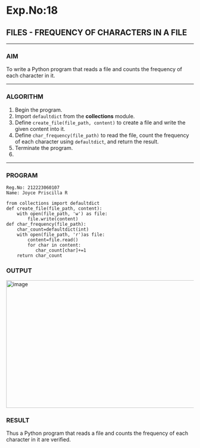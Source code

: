 # Exp.No:18  
## FILES - FREQUENCY OF CHARACTERS IN A FILE

---

### AIM  
To write a Python program that reads a file and counts the frequency of each character in it.

---

### ALGORITHM

1. Begin the program.
2. Import `defaultdict` from the **collections** module.
3. Define `create_file(file_path, content)` to create a file and write the given content into it.
4. Define `char_frequency(file_path)` to read the file, count the frequency of each character using `defaultdict`, and return the result.
5. Terminate the program.
6. 
---

### PROGRAM

```
Reg.No: 212223060107
Name: Joyce Priscilla R

from collections import defaultdict
def create_file(file_path, content):
    with open(file_path, 'w') as file:
        file.write(content)
def char_frequency(file_path):
    char_count=defaultdict(int)
    with open(file_path, 'r')as file:
        content=file.read()
        for char in content:
           char_count[char]+=1
    return char_count

```

### OUTPUT

<img width="1138" height="342" alt="image" src="https://github.com/user-attachments/assets/82bd0640-97d8-46c4-a72c-29fa1dc1e63d" />

### RESULT

Thus a Python program that reads a file and counts the frequency of each character in it are verified.
